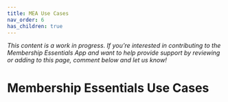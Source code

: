 ```yaml
---
title: MEA Use Cases
nav_order: 6
has_children: true
---
```


*This content is a work in progress. If you’re interested in contributing to the Membership Essentials App and want to help provide support by reviewing or adding to this page, comment below and let us know!*

# Membership Essentials Use Cases
